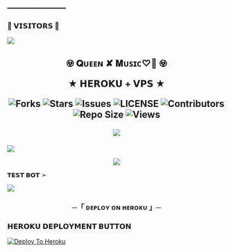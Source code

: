 ━━━━━━━━━━━━━━━━
### 🍁 𝗩𝗜𝗦𝗜𝗧𝗢𝗥𝗦 🍁

<!--
KRISHtg/queenmusicbot is a ✨ _special_ ✨ repository because its README.md (this file) appears on your GitHub profile.


<p align="center">
    <b>ᴠɪsɪᴛᴏʀs</b><br>
 -->    <img align="middle" src="https://profile-counter.glitch.me/KRISHtg/count.svg" />
</p>




<h2 align="center">
    𖢵 𝐐ᴜᴇᴇɴ ✘ 𝐌ᴜꜱɪᴄ♡゙ 𖢵

★ 𝗛𝗘𝗥𝗢𝗞𝗨 + 𝗩𝗣𝗦 ★

<p align='center'>
  <img src="https://img.shields.io/github/forks/KRISHtg/queenmusicbot?style=flat-square" alt="Forks">
  <img src="https://img.shields.io/github/stars/KRISHtg/queenmusicbot?style=flat-square" alt="Stars">
  <img src="https://img.shields.io/github/issues/KRISHtg/queenmusicbot?style=flat-square" alt="Issues">
  <img src="https://img.shields.io/github/license/KRISHtg/queenmusicbot?style=flat-square" alt="LICENSE">
  <img src="https://img.shields.io/github/contributors/KRISHtg/queenmusicbot?style=flat-square" alt="Contributors">
  <img src="https://img.shields.io/github/repo-size/KRISHtg/queenmusicbot?style=flat-square" alt="Repo Size">
  <img src="https://hits.seeyoufarm.com/api/count/incr/badge.svg?url=https://github.com/KRISHtg/queenmusicbot&amp;title=Repo%20Views" alt="Views">
</p>

<p align='center'>
  <a href="https://t.me/queen_suportgroup" alt="MADE-BY-KRISH"> <img src="https://img.shields.io/badge/Made%20with-Go-1f425f.svg?style=flat-square&logo=Go&color=blue" /> </a>

</h2>
<img src="https://readme-typing-svg.herokuapp.com?color=FF0000&width=420&lines=♦ᴅᴇᴘʟᴏʏ+ᴏɴ+ʜᴇʀᴏᴋᴜ♦;♨️+ɴᴏ+ʜᴇʀᴏᴋᴜ+ʙᴀɴ+ɪssᴜᴇ+ᴀʟsᴏ+ᴠᴘs+ᴅᴇᴘʟᴏʏ+📍+ᴘʀᴇsᴇɴᴛ;🎭+ᴘᴏᴡᴇʀᴇᴅ+ʙʏ+KRISH+🎭">
<p align="center">
  <img src="https://te.legra.ph/file/0f37a7c706b597e4ce5fa.jpg">
</p>

𝗧𝗘𝗦𝗧 𝗕𝗢𝗧 ➣ [](https://t.me/PROFESSOR_SUKOON_BOT)



<img src="https://readme-typing-svg.herokuapp.com?color=FF0000&width=420&lines=⚠️𝗙𝗢𝗥𝗞+𝗧𝗛𝗜𝗦+𝗥𝗘𝗣𝗢+𝗙𝗜𝗥𝗦𝗧𝗟𝗬⚠️">


<h3 align="center">
    ─「 ᴅᴇᴩʟᴏʏ ᴏɴ ʜᴇʀᴏᴋᴜ 」─

<h3> 𝗛𝗘𝗥𝗢𝗞𝗨 𝗗𝗘𝗣𝗟𝗢𝗬𝗠𝗘𝗡𝗧 𝗕𝗨𝗧𝗧𝗢𝗡 </h3>
</h3>

[![Deploy To Heroku](https://graph.org/file/826b0a2fc82db8328a113.png)](https://dashboard.heroku.com/new-app?template=https://github.com/KRISHtg/queenmusicbot)
